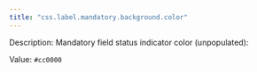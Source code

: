 ```yaml
---
title: "css.label.mandatory.background.color"
---
```


Description: Mandatory field status indicator color (unpopulated):

Value: `#cc0000`